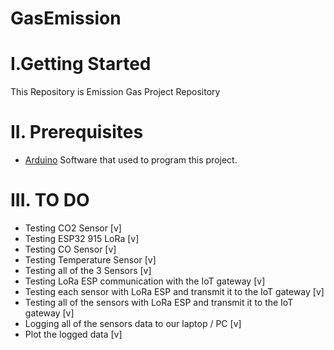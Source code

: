 # GasEmission

# I.Getting Started
This Repository is Emission Gas Project Repository

# II. Prerequisites

* [Arduino](Arduino.cc) Software that used to program this project.

# III. TO DO
- Testing CO2 Sensor [v]
- Testing ESP32 915 LoRa [v]
- Testing CO Sensor [v]
- Testing Temperature Sensor [v]
- Testing all of the 3 Sensors [v]
- Testing LoRa ESP communication with the IoT gateway [v]
- Testing each sensor with LoRa ESP and transmit it to the IoT gateway [v]
- Testing all of the sensors with LoRa ESP and transmit it to the IoT gateway [v]
- Logging all of the sensors data to our laptop / PC [v]
- Plot the logged data [v]
